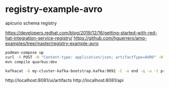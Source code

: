 # registry-example-avro

apicurio schema registry

https://developers.redhat.com/blog/2019/12/16/getting-started-with-red-hat-integration-service-registry/
https://github.com/hguerrero/amq-examples/tree/master/registry-example-avro

```bash
podman-compose up
curl -X POST -H "Content-type: application/json; artifactType=AVRO" -H "X-Registry-ArtifactId: prices-value" --data '{"type":"record","name":"price","namespace":"com.redhat","fields":[{"name":"symbol","type":"string"},{"name":"price","type":"string"}]}' http://localhost:8081/api/artifacts -s | jq
mvn compile quarkus:dev

kafkacat -b my-cluster-kafka-bootstrap.kafka:9092 -C -o end -q -u -t price -f 'key: %k, value: %s\n' -s key='i$'
```


http://localhost:8081/ui/artifacts
http://localhost:8081/api
